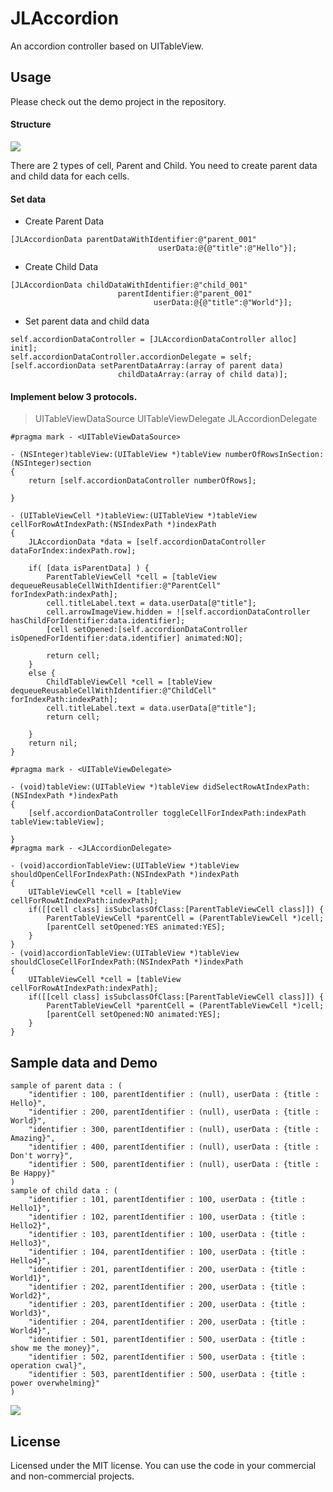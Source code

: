 # JLAccordion
An accordion controller based on UITableView.



## Usage
Please check out the demo project in the repository.



#### Structure

[![](https://raw.github.com/buhikon/JLAccordion/master/img01.png)](https://raw.github.com/buhikon/JLAccordion/master/img01.png)

There are 2 types of cell, Parent and Child.
You need to create parent data and child data for each cells.



#### Set data

- Create Parent Data
```
[JLAccordionData parentDataWithIdentifier:@"parent_001"
                                 userData:@{@"title":@"Hello"}];
```

- Create Child Data                                 
```
[JLAccordionData childDataWithIdentifier:@"child_001"
                        parentIdentifier:@"parent_001"
                                userData:@{@"title":@"World"}];
```
                                
- Set parent data and child data
```
self.accordionDataController = [JLAccordionDataController alloc] init];
self.accordionDataController.accordionDelegate = self;
[self.accordionData setParentDataArray:(array of parent data)
                        childDataArray:(array of child data)];
```
                        

#### Implement below 3 protocols.

> UITableViewDataSource
> UITableViewDelegate
> JLAccordionDelegate


```
#pragma mark - <UITableViewDataSource>

- (NSInteger)tableView:(UITableView *)tableView numberOfRowsInSection:(NSInteger)section
{
    return [self.accordionDataController numberOfRows];
    
}

- (UITableViewCell *)tableView:(UITableView *)tableView cellForRowAtIndexPath:(NSIndexPath *)indexPath
{
    JLAccordionData *data = [self.accordionDataController dataForIndex:indexPath.row];
    
    if( [data isParentData] ) {
        ParentTableViewCell *cell = [tableView dequeueReusableCellWithIdentifier:@"ParentCell" forIndexPath:indexPath];
        cell.titleLabel.text = data.userData[@"title"];
        cell.arrowImageView.hidden = ![self.accordionDataController hasChildForIdentifier:data.identifier];
        [cell setOpened:[self.accordionDataController isOpenedForIdentifier:data.identifier] animated:NO];
        
        return cell;
    }
    else {
        ChildTableViewCell *cell = [tableView dequeueReusableCellWithIdentifier:@"ChildCell" forIndexPath:indexPath];
        cell.titleLabel.text = data.userData[@"title"];
        return cell;
        
    }
    return nil;
}

#pragma mark - <UITableViewDelegate>

- (void)tableView:(UITableView *)tableView didSelectRowAtIndexPath:(NSIndexPath *)indexPath
{
    [self.accordionDataController toggleCellForIndexPath:indexPath tableView:tableView];
    
}
#pragma mark - <JLAccordionDelegate>

- (void)accordionTableView:(UITableView *)tableView shouldOpenCellForIndexPath:(NSIndexPath *)indexPath
{
    UITableViewCell *cell = [tableView cellForRowAtIndexPath:indexPath];
    if([[cell class] isSubclassOfClass:[ParentTableViewCell class]]) {
        ParentTableViewCell *parentCell = (ParentTableViewCell *)cell;
        [parentCell setOpened:YES animated:YES];
    }
}
- (void)accordionTableView:(UITableView *)tableView shouldCloseCellForIndexPath:(NSIndexPath *)indexPath
{
    UITableViewCell *cell = [tableView cellForRowAtIndexPath:indexPath];
    if([[cell class] isSubclassOfClass:[ParentTableViewCell class]]) {
        ParentTableViewCell *parentCell = (ParentTableViewCell *)cell;
        [parentCell setOpened:NO animated:YES];
    }
}
```



## Sample data and Demo

```
sample of parent data : (
    "identifier : 100, parentIdentifier : (null), userData : {title : Hello}",
    "identifier : 200, parentIdentifier : (null), userData : {title : World}",
    "identifier : 300, parentIdentifier : (null), userData : {title : Amazing}",
    "identifier : 400, parentIdentifier : (null), userData : {title : Don't worry}",
    "identifier : 500, parentIdentifier : (null), userData : {title : Be Happy}"
)
sample of child data : (
    "identifier : 101, parentIdentifier : 100, userData : {title : Hello1}",
    "identifier : 102, parentIdentifier : 100, userData : {title : Hello2}",
    "identifier : 103, parentIdentifier : 100, userData : {title : Hello3}",
    "identifier : 104, parentIdentifier : 100, userData : {title : Hello4}",
    "identifier : 201, parentIdentifier : 200, userData : {title : World1}",
    "identifier : 202, parentIdentifier : 200, userData : {title : World2}",
    "identifier : 203, parentIdentifier : 200, userData : {title : World3}",
    "identifier : 204, parentIdentifier : 200, userData : {title : World4}",
    "identifier : 501, parentIdentifier : 500, userData : {title : show me the money}",
    "identifier : 502, parentIdentifier : 500, userData : {title : operation cwal}",
    "identifier : 503, parentIdentifier : 500, userData : {title : power overwhelming}"
)
```

[![](https://raw.github.com/buhikon/JLAccordion/master/demo.gif)](https://raw.github.com/buhikon/JLAccordion/master/demo.gif)




## License
Licensed under the MIT license. You can use the code in your commercial and non-commercial projects.
